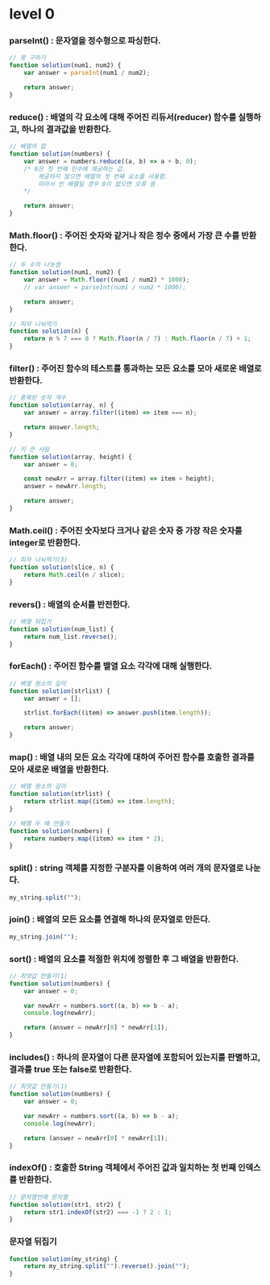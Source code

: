# level 0

### parseInt() : 문자열을 정수형으로 파싱한다.

```js
// 몫 구하기
function solution(num1, num2) {
    var answer = parseInt(num1 / num2);

    return answer;
}
```

### reduce() : 배열의 각 요소에 대해 주어진 리듀서(reducer) 함수를 실행하고, 하나의 결과값을 반환한다.

```js
// 배열의 합
function solution(numbers) {
    var answer = numbers.reduce((a, b) => a + b, 0);
    /* 0은 첫 번째 인수에 제공하는 값. 
		제공하지 않으면 배열의 첫 번째 요소를 사용함.
		따라서 빈 배열일 경우 0이 없으면 오류 뜸
	*/

    return answer;
}
```

### Math.floor() : 주어진 숫자와 같거나 작은 정수 중에서 가장 큰 수를 반환한다.

```js
// 두 수의 나눗셈
function solution(num1, num2) {
    var answer = Math.floor((num1 / num2) * 1000);
    // var answer = parseInt(num1 / num2 * 1000);

    return answer;
}

// 피자 나눠먹기
function solution(n) {
    return n % 7 === 0 ? Math.floor(n / 7) : Math.floor(n / 7) + 1;
}
```

### filter() : 주어진 함수의 테스트를 통과하는 모든 요소를 모아 새로운 배열로 반환한다.

```js
// 중복된 숫자 개수
function solution(array, n) {
    var answer = array.filter((item) => item === n);

    return answer.length;
}

// 키 큰 사람
function solution(array, height) {
    var answer = 0;

    const newArr = array.filter((item) => item > height);
    answer = newArr.length;

    return answer;
}
```

### Math.ceil() : 주어진 숫자보다 크거나 같은 숫자 중 가장 작은 숫자를 integer로 반환한다.

```js
// 피자 나눠먹기(3)
function solution(slice, n) {
    return Math.ceil(n / slice);
}
```

### revers() : 배열의 순서를 반전한다.

```js
// 배열 뒤집기
function solution(num_list) {
    return num_list.reverse();
}
```

### forEach() : 주어진 함수를 뱉열 요소 각각에 대해 실행한다.

```js
// 배열 원소의 길이
function solution(strlist) {
    var answer = [];

    strlist.forEach((item) => answer.push(item.length));

    return answer;
}
```

### map() : 배열 내의 모든 요소 각각에 대하여 주어진 함수를 호출한 결과를 모아 새로운 배열을 반환한다.

```js
// 배열 원소의 길이
function solution(strlist) {
    return strlist.map((item) => item.length);
}

// 배열 두 배 만들기
function solution(numbers) {
    return numbers.map((item) => item * 2);
}
```

### split() : string 객체를 지정한 구분자를 이용하여 여러 개의 문자열로 나눈다.

```js
my_string.split("");
```

### join() : 배열의 모든 요소를 연결해 하나의 문자열로 만든다.

```js
my_string.join("");
```

### sort() : 배열의 요소를 적절한 위치에 정렬한 후 그 배열을 반환한다.

```js
// 최댓값 만들기(1)
function solution(numbers) {
    var answer = 0;

    var newArr = numbers.sort((a, b) => b - a);
    console.log(newArr);

    return (answer = newArr[0] * newArr[1]);
}
```

### includes() : 하나의 문자열이 다른 문자열에 포함되어 있는지를 판별하고, 결과를 true 또는 false로 반환한다.

```js
// 최댓값 만들기(1)
function solution(numbers) {
    var answer = 0;

    var newArr = numbers.sort((a, b) => b - a);
    console.log(newArr);

    return (answer = newArr[0] * newArr[1]);
}
```

### indexOf() : 호출한 String 객체에서 주어진 값과 일치하는 첫 번째 인덱스를 반환한다.

```js
// 문자열안에 문자열
function solution(str1, str2) {
    return str1.indexOf(str2) === -1 ? 2 : 1;
}
```

### 문자열 뒤집기

```js
function solution(my_string) {
    return my_string.split("").reverse().join("");
}
```
